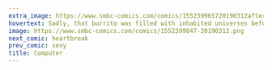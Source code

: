 ```yaml
---
extra_image: https://www.smbc-comics.com/comics/155239965720190312after.png
hovertext: Sadly, that burrito was filled with inhabited universes before God microwaved it.
image: https://www.smbc-comics.com/comics/1552399847-20190312.png
next_comic: heartbreak
prev_comic: sexy
title: Computer
---
```


